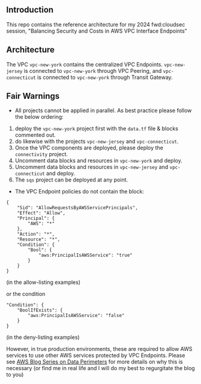## Introduction

This repo contains the reference architecture for my 2024 fwd:cloudsec session, "Balancing Security and Costs in AWS VPC Interface Endpoints"

## Architecture

The VPC `vpc-new-york` contains the centralized VPC Endpoints. `vpc-new-jersey` is connected to `vpc-new-york` through VPC Peering, and `vpc-connecticut` is connected to `vpc-new-york` through Transit Gateway.

## Fair Warnings
- All projects cannot be applied in parallel. As best practice please follow the below ordering:
1. deploy the `vpc-new-york` project first with the `data.tf` file & blocks commented out.
2. do likewise with the projects `vpc-new-jersey` and `vpc-connecticut`.
3. Once the VPC components are deployed, please deploy the `connectivity` project.
4. Uncomment data blocks and resources in `vpc-new-york` and deploy.
5. Uncomment data blocks and resources in `vpc-new-jersey` and `vpc-connecticut` and deploy.
6. The `sqs` project can be deployed at any point.

- The VPC Endpoint policies do not contain the block:
```
{
    "Sid": "AllowRequestsByAWSServicePrincipals",
    "Effect": "Allow",
    "Principal": {
        "AWS": "*"
    },
    "Action": "*",
    "Resource": "*",
    "Condition": {
        "Bool": {
            "aws:PrincipalIsAWSService": "true"
        }
    }
}
```
(in the allow-listing examples)

or the condition
```
"Condition": {
    "BoolIfExists": {
        "aws:PrincipalIsAWSService": "false"
    }
}
```
(in the deny-listing examples)

However, in true production environments, these are required to allow AWS services to use other AWS services protected by VPC Endpoints. Please see [AWS Blog Series on Data Perimeters](https://aws.amazon.com/blogs/security/establishing-a-data-perimeter-on-aws-allow-only-trusted-identities-to-access-company-data/) for more details on why this is necessary (or find me in real life and I will do my best to regurgitate the blog to you)
